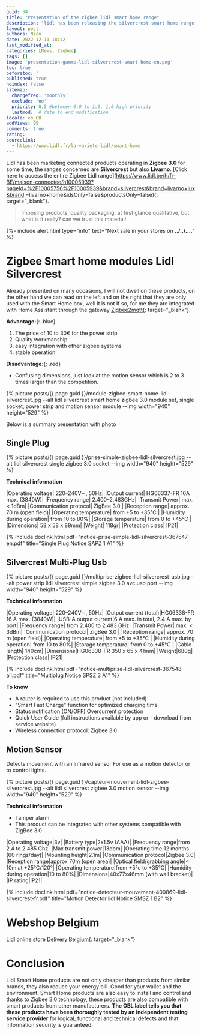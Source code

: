 ```yaml
---
guid: 34
title: "Presentation of the zigbee lidl smart home range"
description: "lidl has been releasing the silvercrest smart home range for some time now, but what is it worth?"
layout: post
authors: Nico
date: 2022-12-11 18:42
last_modified_at: 
categories: [News, Zigbee]
tags: []
image: 'presentation-gamme-lidl-silvercrest-smart-home-en.png'
toc: true
beforetoc: ''
published: true
noindex: false
sitemap:
  changefreq: 'monthly'
  exclude: 'no'
  priority: 0.5 #between 0.0 to 1.0, 1.0 high priority
  lastmod:  # date to end modification
locale: en_GB
addViews: 95
comments: true
rating:  
sourcelink:
  - https://www.lidl.fr/la-variete-lidl/smart-home
---
```

Lidl has been marketing connected products operating in **Zigbee 3.0** for some time, the ranges concerned are **Silvercrest** but also **Livarno**. [Click here to access the entire Zigbee Lidl range](https://www.lidl.be/h/fr-BE/maison-connectee/h10005939?pageId=%2F10005756%2F10005939&brand=silvercrest&brand=livarno+lux&brand =livarno+home&idsOnly=false&productsOnly=false){: target="_blank"}.
> Imposing products, quality packaging, at first glance qualitative, but what is it really? can we trust this material!

{%- include alert.html type="info" text="Next sale in your stores on <b>../../....</b>" %}

# Zigbee Smart home modules Lidl Silvercrest

Already presented on many occasions, I will not dwell on these products, on the other hand we can read on the left and on the right that they are only used with the Smart Home box, well it is not If so, for me they are integrated with Home Assistant through the gateway [Zigbee2mqtt](https://www.zigbee2mqtt.io/supported-devices/#v=Lidl){: target="_blank"}.

**Advantage:**{: .blue}
1. The price of 10 to 30€ for the power strip
2. Quality workmanship
3. easy integration with other zigbee systems
4. stable operation

**Disadvantage:**{: .red}
- Confusing dimensions, just look at the motion sensor which is 2 to 3 times larger than the competition.

{% picture posts/{{ page.guid }}/module-zigbee-smart-home-lidl-silvercrest.jpg --alt lidl silvercrest smart home zigbee 3.0 module set, single socket, power strip and motion sensor module --img width="940" height="529" %} 

Below is a summary presentation with photo

## Single Plug

{% picture posts/{{ page.guid }}/prise-simple-zigbee-lidl-silvercrest.jpg --alt lidl silvercrest single zigbee 3.0 socket --img width="940" height="529" %}

**Technical information**

|Operating voltage| 220–240V∼, 50Hz|
|Output current| HG06337-FR 16A max. (3840W)|
|Frequency range| 2.400–2.483GHz|
|Transmit Power| max. < 1dBm|
|Communication protocol| ZigBee 3.0 |
|Reception range| approx. 70 m (open field)|
|Operating temperature| from +5 to +35°C |
|Humidity during operation| from 10 to 80%|
|Storage temperature| from 0 to +45°C |
|Dimensions| 58 x 58 x 89mm|
|Weight| 118gr|
|Protection class| IP21|

{% include doclink.html pdf="notice-prise-simple-lidl-silvercrest-367547-en.pdf" title="Single Plug Notice  SAPZ 1 A1" %}


## Silvercrest Multi-Plug Usb

{% picture posts/{{ page.guid }}/multiprise-zigbee-lidl-silvercrest-usb.jpg --alt power strip lidl silvercrest simple zigbee 3.0 avc usb port --img width="940" height="529" %}

**Technical information**

|Operating voltage| 220–240V∼, 50Hz|
|Output current (total)|HG06338-FR 16 A max. (3840W)|
|USB-A output current|6 A max. in total, 2.4 A max. by port|
|Frequency range| from 2.400 to 2.483 GHz|
|Transmit Power| max. < 3dBm|
|Communication protocol| ZigBee 3.0 |
|Reception range| approx. 70 m (open field)|
|Operating temperature| from +5 to +35°C |
|Humidity during operation| from 10 to 80%|
|Storage temperature| from 0 to +45°C |
|Cable length| 140cm|
|Dimensions|HG06338-FR 350 x 65 x 41mm|
|Weight|680g|
|Protection class| IP21|


{% include doclink.html pdf="notice-multiprise-lidl-silvercrest-367548-all.pdf" title="Multiplug Notice  SPSZ 3 A1" %}

**To know**

- A router is required to use this product (not included)
- "Smart Fast Charge" function for optimized charging time
- Status notification (ON/OFF) Overcurrent protection
- Quick User Guide (full instructions available by app or - download from service website)
- Wireless connection protocol: Zigbee 3.0

## Motion Sensor

Detects movement with an infrared sensor
For use as a motion detector or to control lights.

{% picture posts/{{ page.guid }}/capteur-mouvement-lidl-zigbee-silvercrest.jpg --alt lidl silvercrest zigbee 3.0 motion sensor --img width="940" height="529" %}

**Technical information**

- Tamper alarm
- This product can be integrated with other systems compatible with ZigBee 3.0

|Operating voltage|3v|
|Battery type|2x1.5v (AAA)|
|Frequency range|from 2.4 to 2.485 Ghz|
|Max transmit power|13dbm|
|Operating time|12 months (60 rings/day)|
|Mounting height|2.1m|
|Communication protocol|Zigbee 3.0|
|Reception range|approx 70m (open area)|
|Optical field/grabbing angle|< 10m at +25°C/120°|
|Operating temperature|from +5°c to +35°C|
|Humidity during operation|10 to 80%|
|Dimensions|40x77x46mm (with wall bracket)|
|IP rating|IP21|

{% include doclink.html pdf="notice-detecteur-mouvement-400869-lidl-silvercrest-fr.pdf" title="Motion Detector lidl Notice SMSZ 1 B2" %}


# Webshop Belgium

[Lidl online store Delivery Belgium](https://www.lidl.be/q/fr-BE/search?offset=24&q=smart%20home){: target="_blank"}

# Conclusion

Lidl Smart Home products are not only cheaper than products from similar brands, they also reduce your energy bill. Good for your wallet and the environment. Smart Home products are also easy to install and control and thanks to Zigbee 3.0 technology, these products are also compatible with smart products from other manufacturers. **The OBL label tells you that these products have been thoroughly tested by an independent testing service provider** for logical, functional and technical defects and that information security is guaranteed.
